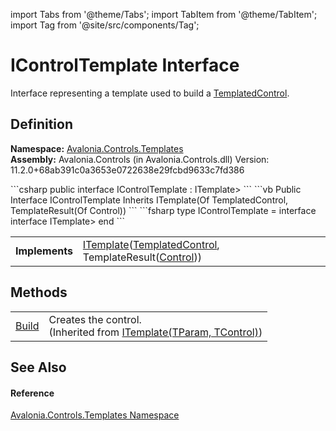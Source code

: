 import Tabs from '@theme/Tabs'; 
import TabItem from '@theme/TabItem'; 
import Tag from '@site/src/components/Tag'; 

# IControlTemplate Interface


Interface representing a template used to build a <a href="T_Avalonia_Controls_Primitives_TemplatedControl">TemplatedControl</a>.



## Definition
**Namespace:** <a href="N_Avalonia_Controls_Templates">Avalonia.Controls.Templates</a>  
**Assembly:** Avalonia.Controls (in Avalonia.Controls.dll) Version: 11.2.0+68ab391c0a3653e0722638e29fcbd9633c7fd386

<Tabs groupId="api-code-preview">
<TabItem value="csharp" label="C#">
```csharp
public interface IControlTemplate : ITemplate<TemplatedControl, TemplateResult<Control>>
```
</TabItem>
<TabItem value="vb" label="VB">
```vb
Public Interface IControlTemplate
	Inherits ITemplate(Of TemplatedControl, TemplateResult(Of Control))
```
</TabItem>
<TabItem value="fsharp" label="F#">
```fsharp
type IControlTemplate = 
    interface
        interface ITemplate<TemplatedControl, TemplateResult<Control>>
    end
```
</TabItem>
</Tabs>

<table>
<tr><td><strong>Implements</strong></td><td><a href="T_Avalonia_Controls_Templates_ITemplate_2">ITemplate</a>(<a href="T_Avalonia_Controls_Primitives_TemplatedControl">TemplatedControl</a>, TemplateResult(<a href="T_Avalonia_Controls_Control">Control</a>))</td></tr>
</table>



## Methods
<table>
<tr>
<td><a href="M_Avalonia_Controls_Templates_ITemplate_2_Build">Build</a></td>
<td>Creates the control.<br />(Inherited from <a href="T_Avalonia_Controls_Templates_ITemplate_2">ITemplate(TParam, TControl)</a>)</td>
</tr>
</table>

## See Also


#### Reference
<a href="N_Avalonia_Controls_Templates">Avalonia.Controls.Templates Namespace</a>  
